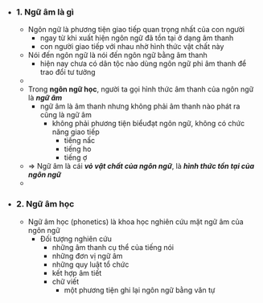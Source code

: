 - ### 1. Ngữ âm là gì
	- Ngôn ngữ là phương tiện giao tiếp quan trọng nhất của con người
		- ngay từ khi xuất hiện ngôn ngữ đã tồn tại ở dạng âm thanh
		- con người giao tiếp với nhau nhờ hình thức vật chất này
	- Nói đến ngôn ngữ là nói đến ngôn ngữ bằng âm thanh
		- hiện nay chưa có dân tộc nào dùng ngôn ngữ phi âm thanh để trao đổi tư tưởng
	-
	- Trong **ngôn ngữ học**, người ta gọi hình thức âm thanh của ngôn ngữ là ***ngữ âm***
		- ngữ âm là âm thanh nhưng không phải âm thanh nào phát ra cũng là ngữ âm
			- không phải phương tiện biểuđạt ngôn ngữ, không có chức năng giao tiếp
				- tiếng nấc
				- tiếng ho
				- tiếng ợ
	- => Ngữ âm là cái ***vỏ vật chất của ngôn ngữ***, là ***hình thức tồn tại của ngôn ngữ***
	-
- ### 2. Ngữ âm học
	- Ngữ âm học (phonetics) là khoa học nghiên cứu mặt ngữ âm của ngôn ngữ
		- Đối tượng nghiên cứu
			- những âm thanh cụ thể của tiếng nói
			- những đơn vị ngữ âm
			- những quy luật tổ chức
			- kết hợp âm tiết
			- chữ viết
				- một phương tiện ghi lại ngôn ngữ bằng văn tự